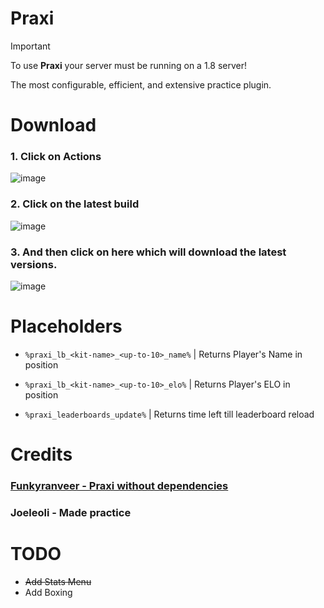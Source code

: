 # Praxi
> [!IMPORTANT]
> To use **Praxi** your server must be running on a 1.8 server!

The most configurable, efficient, and extensive practice plugin.

# Download
### 1. Click on **Actions**
![image](https://github.com/Devlrxxh/practice/assets/125221056/8ad915ae-8dbd-4a70-9142-9eb2c04799b5)
### 2. Click on the latest build 
![image](https://github.com/Devlrxxh/practice/assets/125221056/807e1768-6cfc-4f7f-b780-f093b98ad7c2)
### 3. And then click on here which will download the latest versions.
![image](https://github.com/Devlrxxh/practice/assets/125221056/054966cd-1603-4e9e-9bc2-800e9538849d) 

# Placeholders
 - ``%praxi_lb_<kit-name>_<up-to-10>_name%`` | Returns Player's Name in position

 - ``%praxi_lb_<kit-name>_<up-to-10>_elo%`` | Returns Player's ELO in position

 -  ``%praxi_leaderboards_update%`` |  Returns time left till leaderboard reload

# Credits
### [Funkyranveer - Praxi without dependencies](https://github.com/funkyranveer/practice-nodependents)
### Joeleoli - Made practice

# TODO
 - ~~Add Stats Menu~~
 - Add Boxing
